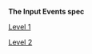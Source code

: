 **The Input Events spec**

[Level 1](https://rawgit.com/w3c/input-events/v1/index.html)

[Level 2](http://w3c.github.io/input-events/)

